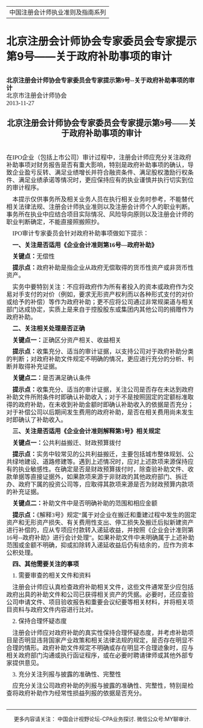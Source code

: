 ﻿<!DOCTYPE HTML PUBLIC "-//W3C//DTD HTML 4.0 Transitional//EN">
<HTML xmlns:o = "urn:schemas-microsoft-com:office:office"><HEAD><TITLE>北京注册会计师协会专家委员会专家提示第9号——关于政府补助事项的审计</TITLE>
<META content="text/html; charset=gb2312" http-equiv=Content-Type>
<META name=GENERATOR content="MSHTML 11.00.10570.1001"><LINK rel=stylesheet 
href="_template.css"></HEAD>
<BODY>
<DIV id=nsbanner>
<DIV id=bannerrow1>
<TABLE class=bannerparthead>
  <TBODY>
  <TR id=hdr>
    <TD class=runninghead noWrap>中国注册会计师执业准则及指南系列</TD></TR></TBODY></TABLE></DIV>
<DIV id=titlerow>
<H1 class=dtH1>北京注册会计师协会专家委员会专家提示第9号——关于政府补助事项的审计</H1></DIV></DIV>
<DIV id=nstext><BR><FONT face=Calibri><SPAN 
style="FONT-SIZE: 12pt; FONT-FAMILY: 仿宋_GB2312; LINE-HEIGHT: 125%">
<P class=MsoNormal style="MARGIN: 0cm 0cm 0pt; LINE-HEIGHT: 125%"><B 
style="mso-bidi-font-weight: normal"><SPAN 
style="FONT-SIZE: 12pt; FONT-FAMILY: 仿宋_GB2312; LINE-HEIGHT: 125%">北京注册会计师协会专家委员会专家提示第<SPAN 
lang=EN-US>9</SPAN>号<SPAN lang=EN-US>--</SPAN>关于政府补助事项的审计</SPAN></B><SPAN 
lang=EN-US 
style="FONT-SIZE: 12pt; FONT-FAMILY: 仿宋_GB2312; LINE-HEIGHT: 125%"><o:p></o:p></SPAN></P>
<P class=MsoNormal style="MARGIN: 0cm 0cm 0pt; LINE-HEIGHT: 125%"><SPAN 
style="FONT-SIZE: 12pt; FONT-FAMILY: 仿宋_GB2312; LINE-HEIGHT: 125%">北京市注册会计师协会<SPAN 
lang=EN-US><o:p></o:p></SPAN></SPAN></P>
<P class=MsoNormal style="MARGIN: 0cm 0cm 0pt; LINE-HEIGHT: 125%"><SPAN 
lang=EN-US 
style="FONT-SIZE: 12pt; FONT-FAMILY: 仿宋_GB2312; LINE-HEIGHT: 125%">2013-11-27<o:p></o:p></SPAN></P>
<P class=MsoNormal style="MARGIN: 0cm 0cm 0pt; LINE-HEIGHT: 125%"><SPAN 
lang=EN-US 
style="FONT-SIZE: 12pt; FONT-FAMILY: 仿宋_GB2312; LINE-HEIGHT: 125%"><o:p>&nbsp;</o:p></SPAN></P>
<P class=MsoNormal 
style="TEXT-ALIGN: center; MARGIN: 7.8pt 0cm 0pt; LINE-HEIGHT: 125%; mso-para-margin-top: .5gd" 
align=center><B style="mso-bidi-font-weight: normal"><SPAN 
style="FONT-SIZE: 16pt; FONT-FAMILY: 仿宋_GB2312; LINE-HEIGHT: 125%">北京注册会计师协会专家委员会专家提示第<SPAN 
lang=EN-US>9</SPAN>号——关于政府补助事项的审计<SPAN 
lang=EN-US><o:p></o:p></SPAN></SPAN></B></P>
<P class=MsoNormal 
style="MARGIN: 7.8pt 0cm 0pt; LINE-HEIGHT: 125%; mso-para-margin-top: .5gd"><SPAN 
lang=EN-US 
style="FONT-SIZE: 12pt; FONT-FAMILY: 仿宋_GB2312; LINE-HEIGHT: 125%"><o:p>&nbsp;</o:p></SPAN></P>
<P class=MsoNormal 
style="TEXT-ALIGN: left; MARGIN: 7.8pt 0cm 0pt; LINE-HEIGHT: 125%; mso-para-margin-top: .5gd; mso-pagination: widow-orphan" 
align=left><SPAN 
style="FONT-SIZE: 12pt; FONT-FAMILY: 仿宋_GB2312; LINE-HEIGHT: 125%; mso-bidi-font-family: 宋体; mso-font-kerning: 0pt; mso-hansi-font-family: 宋体">在<SPAN 
lang=EN-US>IPO</SPAN>企业（包括上市公司）审计过程中，注册会计师应充分关注政府补助事项对财务报告是否有重大影响，特别是政府补助事项的确认，导致企业盈亏反转、满足业绩增长并符合融资条件、满足股权激励行权条件、满足业绩承诺等情况时，更应保持应有的执业谨慎并执行切实到位的审计程序。<SPAN 
lang=EN-US><o:p></o:p></SPAN></SPAN></P>
<P class=MsoNormal 
style="TEXT-ALIGN: left; MARGIN: 7.8pt 0cm 0pt; LINE-HEIGHT: 125%; mso-para-margin-top: .5gd; mso-pagination: widow-orphan" 
align=left><SPAN lang=EN-US 
style="FONT-SIZE: 12pt; FONT-FAMILY: 仿宋_GB2312; LINE-HEIGHT: 125%; mso-bidi-font-family: 宋体; mso-font-kerning: 0pt; mso-hansi-font-family: 宋体"><SPAN 
style="mso-spacerun: yes">&nbsp;&nbsp;&nbsp; </SPAN></SPAN><SPAN 
style="FONT-SIZE: 12pt; FONT-FAMILY: 仿宋_GB2312; LINE-HEIGHT: 125%; mso-bidi-font-family: 宋体; mso-font-kerning: 0pt; mso-hansi-font-family: 宋体">本提示仅供事务所及相关业务人员在执行相关业务时参考，不能替代相关法律法规、注册会计师执业准则以及注册会计师个人的职业判断。事务所在执业中应结合项目实际情况、风险导向原则以及注册会计师的职业判断确定，不能直接照搬照抄。<SPAN 
lang=EN-US><o:p></o:p></SPAN></SPAN></P>
<P class=MsoNormal 
style="TEXT-ALIGN: left; MARGIN: 7.8pt 0cm 0pt; LINE-HEIGHT: 125%; mso-para-margin-top: .5gd; mso-pagination: widow-orphan" 
align=left><SPAN lang=EN-US 
style="FONT-SIZE: 12pt; FONT-FAMILY: 仿宋_GB2312; LINE-HEIGHT: 125%; mso-bidi-font-family: 宋体; mso-font-kerning: 0pt; mso-hansi-font-family: 宋体"><SPAN 
style="mso-spacerun: yes">&nbsp;&nbsp;&nbsp; </SPAN>IPO</SPAN><SPAN 
style="FONT-SIZE: 12pt; FONT-FAMILY: 仿宋_GB2312; LINE-HEIGHT: 125%; mso-bidi-font-family: 宋体; mso-font-kerning: 0pt; mso-hansi-font-family: 宋体">审计专家委员会针对政府补助事项做如下提示：<SPAN 
lang=EN-US><o:p></o:p></SPAN></SPAN></P>
<P class=MsoNormal 
style="TEXT-ALIGN: left; MARGIN: 7.8pt 0cm 0pt; LINE-HEIGHT: 125%; mso-para-margin-top: .5gd; mso-pagination: widow-orphan" 
align=left><B style="mso-bidi-font-weight: normal"><SPAN lang=EN-US 
style="FONT-SIZE: 12pt; FONT-FAMILY: 仿宋_GB2312; LINE-HEIGHT: 125%; mso-bidi-font-family: 宋体; mso-font-kerning: 0pt; mso-hansi-font-family: 宋体"><SPAN 
style="mso-spacerun: yes">&nbsp;&nbsp;&nbsp; </SPAN></SPAN></B><B 
style="mso-bidi-font-weight: normal"><SPAN 
style="FONT-SIZE: 12pt; FONT-FAMILY: 仿宋_GB2312; LINE-HEIGHT: 125%; mso-bidi-font-family: 宋体; mso-font-kerning: 0pt; mso-hansi-font-family: 宋体">一、关注是否适用《企业会计准则第<SPAN 
lang=EN-US>16</SPAN>号—政府补助》<SPAN lang=EN-US><o:p></o:p></SPAN></SPAN></B></P>
<P class=MsoNormal 
style="TEXT-ALIGN: left; MARGIN: 7.8pt 0cm 0pt; LINE-HEIGHT: 125%; mso-para-margin-top: .5gd; mso-pagination: widow-orphan" 
align=left><SPAN lang=EN-US 
style="FONT-SIZE: 12pt; FONT-FAMILY: 仿宋_GB2312; LINE-HEIGHT: 125%; mso-bidi-font-family: 宋体; mso-font-kerning: 0pt; mso-hansi-font-family: 宋体"><SPAN 
style="mso-spacerun: yes">&nbsp;&nbsp;&nbsp; </SPAN></SPAN><B 
style="mso-bidi-font-weight: normal"><SPAN 
style="FONT-SIZE: 12pt; FONT-FAMILY: 仿宋_GB2312; LINE-HEIGHT: 125%; mso-bidi-font-family: 宋体; mso-font-kerning: 0pt; mso-hansi-font-family: 宋体">关键点：</SPAN></B><SPAN 
style="FONT-SIZE: 12pt; FONT-FAMILY: 仿宋_GB2312; LINE-HEIGHT: 125%; mso-bidi-font-family: 宋体; mso-font-kerning: 0pt; mso-hansi-font-family: 宋体">无偿性<SPAN 
lang=EN-US><o:p></o:p></SPAN></SPAN></P>
<P class=MsoNormal 
style="TEXT-ALIGN: left; MARGIN: 7.8pt 0cm 0pt; LINE-HEIGHT: 125%; mso-para-margin-top: .5gd; mso-pagination: widow-orphan" 
align=left><SPAN lang=EN-US 
style="FONT-SIZE: 12pt; FONT-FAMILY: 仿宋_GB2312; LINE-HEIGHT: 125%; mso-bidi-font-family: 宋体; mso-font-kerning: 0pt; mso-hansi-font-family: 宋体"><SPAN 
style="mso-spacerun: yes">&nbsp;&nbsp; </SPAN><B 
style="mso-bidi-font-weight: normal"><SPAN 
style="mso-spacerun: yes">&nbsp;</SPAN></B></SPAN><B 
style="mso-bidi-font-weight: normal"><SPAN 
style="FONT-SIZE: 12pt; FONT-FAMILY: 仿宋_GB2312; LINE-HEIGHT: 125%; mso-bidi-font-family: 宋体; mso-font-kerning: 0pt; mso-hansi-font-family: 宋体">提示点：</SPAN></B><SPAN 
style="FONT-SIZE: 12pt; FONT-FAMILY: 仿宋_GB2312; LINE-HEIGHT: 125%; mso-bidi-font-family: 宋体; mso-font-kerning: 0pt; mso-hansi-font-family: 宋体">政府补助是指企业从政府无偿取得的货币性资产或非货币性资产。<SPAN 
lang=EN-US><o:p></o:p></SPAN></SPAN></P>
<P class=MsoNormal 
style="TEXT-ALIGN: left; MARGIN: 7.8pt 0cm 0pt; LINE-HEIGHT: 125%; mso-para-margin-top: .5gd; mso-pagination: widow-orphan" 
align=left><SPAN lang=EN-US 
style="FONT-SIZE: 12pt; FONT-FAMILY: 仿宋_GB2312; LINE-HEIGHT: 125%; mso-bidi-font-family: 宋体; mso-font-kerning: 0pt; mso-hansi-font-family: 宋体"><SPAN 
style="mso-spacerun: yes">&nbsp;&nbsp;&nbsp; </SPAN></SPAN><SPAN 
style="FONT-SIZE: 12pt; FONT-FAMILY: 仿宋_GB2312; LINE-HEIGHT: 125%; mso-bidi-font-family: 宋体; mso-font-kerning: 0pt; mso-hansi-font-family: 宋体">实务中要特别关注：不应将政府作为所有者投入的资本或政府作为交易对手支付的对价（例如，要求无形资产权利而以各种形式支付的对价或给予的补偿）等作为政府补助；更不应将公司通过非常规渠道与相关部门达成协定，实质上是来自于控股股东或集团内其他公司的捐赠作为政府补助。<SPAN 
lang=EN-US><o:p></o:p></SPAN></SPAN></P>
<P class=MsoNormal 
style="TEXT-ALIGN: left; MARGIN: 7.8pt 0cm 0pt; LINE-HEIGHT: 125%; mso-para-margin-top: .5gd; mso-pagination: widow-orphan" 
align=left><B style="mso-bidi-font-weight: normal"><SPAN lang=EN-US 
style="FONT-SIZE: 12pt; FONT-FAMILY: 仿宋_GB2312; LINE-HEIGHT: 125%; mso-bidi-font-family: 宋体; mso-font-kerning: 0pt; mso-hansi-font-family: 宋体"><SPAN 
style="mso-spacerun: yes">&nbsp;&nbsp;&nbsp; </SPAN></SPAN></B><B 
style="mso-bidi-font-weight: normal"><SPAN 
style="FONT-SIZE: 12pt; FONT-FAMILY: 仿宋_GB2312; LINE-HEIGHT: 125%; mso-bidi-font-family: 宋体; mso-font-kerning: 0pt; mso-hansi-font-family: 宋体">二、关注相关处理是否正确<SPAN 
lang=EN-US><o:p></o:p></SPAN></SPAN></B></P>
<P class=MsoNormal 
style="TEXT-ALIGN: left; MARGIN: 7.8pt 0cm 0pt; LINE-HEIGHT: 125%; mso-para-margin-top: .5gd; mso-pagination: widow-orphan" 
align=left><SPAN lang=EN-US 
style="FONT-SIZE: 12pt; FONT-FAMILY: 仿宋_GB2312; LINE-HEIGHT: 125%; mso-bidi-font-family: 宋体; mso-font-kerning: 0pt; mso-hansi-font-family: 宋体"><SPAN 
style="mso-spacerun: yes">&nbsp;&nbsp;&nbsp; </SPAN></SPAN><B 
style="mso-bidi-font-weight: normal"><SPAN 
style="FONT-SIZE: 12pt; FONT-FAMILY: 仿宋_GB2312; LINE-HEIGHT: 125%; mso-bidi-font-family: 宋体; mso-font-kerning: 0pt; mso-hansi-font-family: 宋体">关键点一：</SPAN></B><SPAN 
style="FONT-SIZE: 12pt; FONT-FAMILY: 仿宋_GB2312; LINE-HEIGHT: 125%; mso-bidi-font-family: 宋体; mso-font-kerning: 0pt; mso-hansi-font-family: 宋体">正确区分资产相关、收益相关<SPAN 
lang=EN-US><o:p></o:p></SPAN></SPAN></P>
<P class=MsoNormal 
style="TEXT-ALIGN: left; MARGIN: 7.8pt 0cm 0pt; LINE-HEIGHT: 125%; mso-para-margin-top: .5gd; mso-pagination: widow-orphan" 
align=left><SPAN lang=EN-US 
style="FONT-SIZE: 12pt; FONT-FAMILY: 仿宋_GB2312; LINE-HEIGHT: 125%; mso-bidi-font-family: 宋体; mso-font-kerning: 0pt; mso-hansi-font-family: 宋体"><SPAN 
style="mso-spacerun: yes">&nbsp;&nbsp; </SPAN><B 
style="mso-bidi-font-weight: normal"><SPAN 
style="mso-spacerun: yes">&nbsp;</SPAN></B></SPAN><B 
style="mso-bidi-font-weight: normal"><SPAN 
style="FONT-SIZE: 12pt; FONT-FAMILY: 仿宋_GB2312; LINE-HEIGHT: 125%; mso-bidi-font-family: 宋体; mso-font-kerning: 0pt; mso-hansi-font-family: 宋体">提示点：</SPAN></B><SPAN 
style="FONT-SIZE: 12pt; FONT-FAMILY: 仿宋_GB2312; LINE-HEIGHT: 125%; mso-bidi-font-family: 宋体; mso-font-kerning: 0pt; mso-hansi-font-family: 宋体">收集充分、适当的审计证据，以支持公司对于政府补助分类的判断；对政府补助文件规定不明确的情况，更应进行充分的分析、判断并取得补充证据。<SPAN 
lang=EN-US><o:p></o:p></SPAN></SPAN></P>
<P class=MsoNormal 
style="TEXT-ALIGN: left; MARGIN: 7.8pt 0cm 0pt; LINE-HEIGHT: 125%; mso-para-margin-top: .5gd; mso-pagination: widow-orphan" 
align=left><SPAN lang=EN-US 
style="FONT-SIZE: 12pt; FONT-FAMILY: 仿宋_GB2312; LINE-HEIGHT: 125%; mso-bidi-font-family: 宋体; mso-font-kerning: 0pt; mso-hansi-font-family: 宋体"><SPAN 
style="mso-spacerun: yes">&nbsp;</SPAN><SPAN 
style="mso-spacerun: yes">&nbsp;&nbsp; </SPAN></SPAN><B 
style="mso-bidi-font-weight: normal"><SPAN 
style="FONT-SIZE: 12pt; FONT-FAMILY: 仿宋_GB2312; LINE-HEIGHT: 125%; mso-bidi-font-family: 宋体; mso-font-kerning: 0pt; mso-hansi-font-family: 宋体">关键点二：</SPAN></B><SPAN 
style="FONT-SIZE: 12pt; FONT-FAMILY: 仿宋_GB2312; LINE-HEIGHT: 125%; mso-bidi-font-family: 宋体; mso-font-kerning: 0pt; mso-hansi-font-family: 宋体">是否满足确认条件<SPAN 
lang=EN-US><o:p></o:p></SPAN></SPAN></P>
<P class=MsoNormal 
style="TEXT-ALIGN: left; MARGIN: 7.8pt 0cm 0pt; LINE-HEIGHT: 125%; mso-para-margin-top: .5gd; mso-pagination: widow-orphan" 
align=left><SPAN lang=EN-US 
style="FONT-SIZE: 12pt; FONT-FAMILY: 仿宋_GB2312; LINE-HEIGHT: 125%; mso-bidi-font-family: 宋体; mso-font-kerning: 0pt; mso-hansi-font-family: 宋体"><SPAN 
style="mso-spacerun: yes">&nbsp;&nbsp;&nbsp; </SPAN></SPAN><B 
style="mso-bidi-font-weight: normal"><SPAN 
style="FONT-SIZE: 12pt; FONT-FAMILY: 仿宋_GB2312; LINE-HEIGHT: 125%; mso-bidi-font-family: 宋体; mso-font-kerning: 0pt; mso-hansi-font-family: 宋体">提示点：</SPAN></B><SPAN 
style="FONT-SIZE: 12pt; FONT-FAMILY: 仿宋_GB2312; LINE-HEIGHT: 125%; mso-bidi-font-family: 宋体; mso-font-kerning: 0pt; mso-hansi-font-family: 宋体">收集充分、适当的审计证据，关注公司是否存在未达到政府补助文件所附条件时即确认补助收入；对于不是按照固定的定额标准取得的政府补助，在未收到补助金额时即确认补助收入的依据是否充分；对于补偿公司以后期间发生费用的政府补助，是否在相关费用尚未发生时即确认了补助收入。<SPAN 
lang=EN-US><o:p></o:p></SPAN></SPAN></P>
<P class=MsoNormal 
style="TEXT-ALIGN: left; MARGIN: 7.8pt 0cm 0pt; LINE-HEIGHT: 125%; mso-para-margin-top: .5gd; mso-pagination: widow-orphan" 
align=left><B style="mso-bidi-font-weight: normal"><SPAN lang=EN-US 
style="FONT-SIZE: 12pt; FONT-FAMILY: 仿宋_GB2312; LINE-HEIGHT: 125%; mso-bidi-font-family: 宋体; mso-font-kerning: 0pt; mso-hansi-font-family: 宋体"><SPAN 
style="mso-spacerun: yes">&nbsp;&nbsp;&nbsp; </SPAN></SPAN></B><B 
style="mso-bidi-font-weight: normal"><SPAN 
style="FONT-SIZE: 12pt; FONT-FAMILY: 仿宋_GB2312; LINE-HEIGHT: 125%; mso-bidi-font-family: 宋体; mso-font-kerning: 0pt; mso-hansi-font-family: 宋体">三、关注是否适用《企业会计准则解释第<SPAN 
lang=EN-US>3</SPAN>号》相关规定<SPAN lang=EN-US><o:p></o:p></SPAN></SPAN></B></P>
<P class=MsoNormal 
style="TEXT-ALIGN: left; MARGIN: 7.8pt 0cm 0pt; LINE-HEIGHT: 125%; mso-para-margin-top: .5gd; mso-pagination: widow-orphan" 
align=left><SPAN lang=EN-US 
style="FONT-SIZE: 12pt; FONT-FAMILY: 仿宋_GB2312; LINE-HEIGHT: 125%; mso-bidi-font-family: 宋体; mso-font-kerning: 0pt; mso-hansi-font-family: 宋体"><SPAN 
style="mso-spacerun: yes">&nbsp;&nbsp; </SPAN><B 
style="mso-bidi-font-weight: normal"><SPAN 
style="mso-spacerun: yes">&nbsp;</SPAN></B></SPAN><B 
style="mso-bidi-font-weight: normal"><SPAN 
style="FONT-SIZE: 12pt; FONT-FAMILY: 仿宋_GB2312; LINE-HEIGHT: 125%; mso-bidi-font-family: 宋体; mso-font-kerning: 0pt; mso-hansi-font-family: 宋体">关键点一：</SPAN></B><SPAN 
style="FONT-SIZE: 12pt; FONT-FAMILY: 仿宋_GB2312; LINE-HEIGHT: 125%; mso-bidi-font-family: 宋体; mso-font-kerning: 0pt; mso-hansi-font-family: 宋体">公共利益搬迁、财政预算拨付<SPAN 
lang=EN-US><o:p></o:p></SPAN></SPAN></P>
<P class=MsoNormal 
style="TEXT-ALIGN: left; MARGIN: 7.8pt 0cm 0pt; LINE-HEIGHT: 125%; mso-para-margin-top: .5gd; mso-pagination: widow-orphan" 
align=left><SPAN lang=EN-US 
style="FONT-SIZE: 12pt; FONT-FAMILY: 仿宋_GB2312; LINE-HEIGHT: 125%; mso-bidi-font-family: 宋体; mso-font-kerning: 0pt; mso-hansi-font-family: 宋体"><SPAN 
style="mso-spacerun: yes">&nbsp;&nbsp; </SPAN><B 
style="mso-bidi-font-weight: normal"><SPAN 
style="mso-spacerun: yes">&nbsp;</SPAN></B></SPAN><B 
style="mso-bidi-font-weight: normal"><SPAN 
style="FONT-SIZE: 12pt; FONT-FAMILY: 仿宋_GB2312; LINE-HEIGHT: 125%; mso-bidi-font-family: 宋体; mso-font-kerning: 0pt; mso-hansi-font-family: 宋体">提示点：</SPAN></B><SPAN 
style="FONT-SIZE: 12pt; FONT-FAMILY: 仿宋_GB2312; LINE-HEIGHT: 125%; mso-bidi-font-family: 宋体; mso-font-kerning: 0pt; mso-hansi-font-family: 宋体">实务中较常见的公共利益搬迁，主要包括城市整体规划、公共绿地建设、道路修建等。遇到上述情况时，应对上述款项来源保持应有的执业敏感性。在确定是否是财政预算拨付时，除查验补助文件、收款单据等直接证据外，如果款项来源于非财政的其他政府部门、拆迁办、政府下属的投资公司等，应取得其款项来源是否为财政预算内款项的补充证据。<SPAN 
lang=EN-US><o:p></o:p></SPAN></SPAN></P>
<P class=MsoNormal 
style="TEXT-ALIGN: left; MARGIN: 7.8pt 0cm 0pt; LINE-HEIGHT: 125%; mso-para-margin-top: .5gd; mso-pagination: widow-orphan" 
align=left><SPAN lang=EN-US 
style="FONT-SIZE: 12pt; FONT-FAMILY: 仿宋_GB2312; LINE-HEIGHT: 125%; mso-bidi-font-family: 宋体; mso-font-kerning: 0pt; mso-hansi-font-family: 宋体"><SPAN 
style="mso-spacerun: yes">&nbsp;&nbsp; </SPAN><B 
style="mso-bidi-font-weight: normal"><SPAN 
style="mso-spacerun: yes">&nbsp;</SPAN></B></SPAN><B 
style="mso-bidi-font-weight: normal"><SPAN 
style="FONT-SIZE: 12pt; FONT-FAMILY: 仿宋_GB2312; LINE-HEIGHT: 125%; mso-bidi-font-family: 宋体; mso-font-kerning: 0pt; mso-hansi-font-family: 宋体">关键点二：</SPAN></B><SPAN 
style="FONT-SIZE: 12pt; FONT-FAMILY: 仿宋_GB2312; LINE-HEIGHT: 125%; mso-bidi-font-family: 宋体; mso-font-kerning: 0pt; mso-hansi-font-family: 宋体">补助文件中是否明确补助的范围和相应金额<SPAN 
lang=EN-US><o:p></o:p></SPAN></SPAN></P>
<P class=MsoNormal 
style="TEXT-ALIGN: left; MARGIN: 7.8pt 0cm 0pt; LINE-HEIGHT: 125%; mso-para-margin-top: .5gd; mso-pagination: widow-orphan" 
align=left><SPAN lang=EN-US 
style="FONT-SIZE: 12pt; FONT-FAMILY: 仿宋_GB2312; LINE-HEIGHT: 125%; mso-bidi-font-family: 宋体; mso-font-kerning: 0pt; mso-hansi-font-family: 宋体"><SPAN 
style="mso-spacerun: yes">&nbsp;&nbsp; </SPAN><B 
style="mso-bidi-font-weight: normal"><SPAN 
style="mso-spacerun: yes">&nbsp;</SPAN></B></SPAN><B 
style="mso-bidi-font-weight: normal"><SPAN 
style="FONT-SIZE: 12pt; FONT-FAMILY: 仿宋_GB2312; LINE-HEIGHT: 125%; mso-bidi-font-family: 宋体; mso-font-kerning: 0pt; mso-hansi-font-family: 宋体">提示点：</SPAN></B><SPAN 
style="FONT-SIZE: 12pt; FONT-FAMILY: 仿宋_GB2312; LINE-HEIGHT: 125%; mso-bidi-font-family: 宋体; mso-font-kerning: 0pt; mso-hansi-font-family: 宋体">《解释<SPAN 
lang=EN-US>3</SPAN>号》规定“属于对企业在搬迁和重建过程中发生的固定资产和无形资产损失、有关费用性支出、停工损失及搬迁后拟新建资产进行补偿的，应从专项应付款转入递延收益，并按照《企业会计准则第<SPAN 
lang=EN-US>16</SPAN>号<SPAN 
lang=EN-US>--</SPAN>政府补助》进行会计处理”。如果补助文件中未明确属于上述补助范围或金额不明确，抑或扣除转入递延收益后仍有结余的，应作为资本公积处理。<SPAN 
lang=EN-US><o:p></o:p></SPAN></SPAN></P>
<P class=MsoNormal 
style="TEXT-ALIGN: left; MARGIN: 7.8pt 0cm 0pt; LINE-HEIGHT: 125%; mso-para-margin-top: .5gd; mso-pagination: widow-orphan" 
align=left><B style="mso-bidi-font-weight: normal"><SPAN lang=EN-US 
style="FONT-SIZE: 12pt; FONT-FAMILY: 仿宋_GB2312; LINE-HEIGHT: 125%; mso-bidi-font-family: 宋体; mso-font-kerning: 0pt; mso-hansi-font-family: 宋体"><SPAN 
style="mso-spacerun: yes">&nbsp;&nbsp;&nbsp; </SPAN></SPAN></B><B 
style="mso-bidi-font-weight: normal"><SPAN 
style="FONT-SIZE: 12pt; FONT-FAMILY: 仿宋_GB2312; LINE-HEIGHT: 125%; mso-bidi-font-family: 宋体; mso-font-kerning: 0pt; mso-hansi-font-family: 宋体">四、其他需要关注的事项<SPAN 
lang=EN-US><o:p></o:p></SPAN></SPAN></B></P>
<P class=MsoNormal 
style="TEXT-ALIGN: left; MARGIN: 7.8pt 0cm 0pt; LINE-HEIGHT: 125%; mso-para-margin-top: .5gd; mso-pagination: widow-orphan" 
align=left><SPAN lang=EN-US 
style="FONT-SIZE: 12pt; FONT-FAMILY: 仿宋_GB2312; LINE-HEIGHT: 125%; mso-bidi-font-family: 宋体; mso-font-kerning: 0pt; mso-hansi-font-family: 宋体"><SPAN 
style="mso-spacerun: yes">&nbsp;&nbsp;&nbsp; </SPAN>1. </SPAN><SPAN 
style="FONT-SIZE: 12pt; FONT-FAMILY: 仿宋_GB2312; LINE-HEIGHT: 125%; mso-bidi-font-family: 宋体; mso-font-kerning: 0pt; mso-hansi-font-family: 宋体">需要审查的相关文件和资料<SPAN 
lang=EN-US><o:p></o:p></SPAN></SPAN></P>
<P class=MsoNormal 
style="TEXT-ALIGN: left; MARGIN: 7.8pt 0cm 0pt; LINE-HEIGHT: 125%; mso-para-margin-top: .5gd; mso-pagination: widow-orphan" 
align=left><SPAN lang=EN-US 
style="FONT-SIZE: 12pt; FONT-FAMILY: 仿宋_GB2312; LINE-HEIGHT: 125%; mso-bidi-font-family: 宋体; mso-font-kerning: 0pt; mso-hansi-font-family: 宋体"><SPAN 
style="mso-spacerun: yes">&nbsp;&nbsp;&nbsp; </SPAN></SPAN><SPAN 
style="FONT-SIZE: 12pt; FONT-FAMILY: 仿宋_GB2312; LINE-HEIGHT: 125%; mso-bidi-font-family: 宋体; mso-font-kerning: 0pt; mso-hansi-font-family: 宋体">注册会计师应认真检查政府补助相关文件，这些文件通常至少应包括政府出具的补助文件和公司已获得相关资产的凭据。必要时，还应查验公司申请文件、项目验收报告和重要会议纪要等相关材料，并将相关项目资料与政府文件内容进行比对。<SPAN 
lang=EN-US><o:p></o:p></SPAN></SPAN></P>
<P class=MsoNormal 
style="TEXT-ALIGN: left; MARGIN: 7.8pt 0cm 0pt; LINE-HEIGHT: 125%; mso-para-margin-top: .5gd; mso-pagination: widow-orphan" 
align=left><SPAN lang=EN-US 
style="FONT-SIZE: 12pt; FONT-FAMILY: 仿宋_GB2312; LINE-HEIGHT: 125%; mso-bidi-font-family: 宋体; mso-font-kerning: 0pt; mso-hansi-font-family: 宋体"><SPAN 
style="mso-spacerun: yes">&nbsp;&nbsp;&nbsp; </SPAN>2. </SPAN><SPAN 
style="FONT-SIZE: 12pt; FONT-FAMILY: 仿宋_GB2312; LINE-HEIGHT: 125%; mso-bidi-font-family: 宋体; mso-font-kerning: 0pt; mso-hansi-font-family: 宋体">保持合理怀疑态度<SPAN 
lang=EN-US><o:p></o:p></SPAN></SPAN></P>
<P class=MsoNormal 
style="TEXT-ALIGN: left; MARGIN: 7.8pt 0cm 0pt; LINE-HEIGHT: 125%; mso-para-margin-top: .5gd; mso-pagination: widow-orphan" 
align=left><SPAN lang=EN-US 
style="FONT-SIZE: 12pt; FONT-FAMILY: 仿宋_GB2312; LINE-HEIGHT: 125%; mso-bidi-font-family: 宋体; mso-font-kerning: 0pt; mso-hansi-font-family: 宋体"><SPAN 
style="mso-spacerun: yes">&nbsp;&nbsp;&nbsp; </SPAN></SPAN><SPAN 
style="FONT-SIZE: 12pt; FONT-FAMILY: 仿宋_GB2312; LINE-HEIGHT: 125%; mso-bidi-font-family: 宋体; mso-font-kerning: 0pt; mso-hansi-font-family: 宋体">注册会计师应对政府补助的真实性保持合理怀疑态度，并考虑补助项目是否明显违背国家产业政策和相关法律法规的规定，是否存在明显不合理的情形。政府补助文件规定不明确或存在明显不合理迹象时，应与相关政府部门沟通或执行函证程序，或在必要时聘请律师或其他外部专家提供意见。<SPAN 
lang=EN-US><o:p></o:p></SPAN></SPAN></P>
<P class=MsoNormal 
style="TEXT-ALIGN: left; MARGIN: 7.8pt 0cm 0pt; LINE-HEIGHT: 125%; mso-para-margin-top: .5gd; mso-pagination: widow-orphan" 
align=left><SPAN lang=EN-US 
style="FONT-SIZE: 12pt; FONT-FAMILY: 仿宋_GB2312; LINE-HEIGHT: 125%; mso-bidi-font-family: 宋体; mso-font-kerning: 0pt; mso-hansi-font-family: 宋体"><SPAN 
style="mso-spacerun: yes">&nbsp;&nbsp;&nbsp; </SPAN>3. </SPAN><SPAN 
style="FONT-SIZE: 12pt; FONT-FAMILY: 仿宋_GB2312; LINE-HEIGHT: 125%; mso-bidi-font-family: 宋体; mso-font-kerning: 0pt; mso-hansi-font-family: 宋体">充分关注列报与披露的准确性、完整性<SPAN 
lang=EN-US><o:p></o:p></SPAN></SPAN></P>
<P class=MsoNormal 
style="TEXT-ALIGN: left; MARGIN: 7.8pt 0cm 0pt; LINE-HEIGHT: 125%; mso-para-margin-top: .5gd; mso-pagination: widow-orphan" 
align=left><SPAN lang=EN-US 
style="FONT-SIZE: 12pt; FONT-FAMILY: 仿宋_GB2312; LINE-HEIGHT: 125%; mso-bidi-font-family: 宋体; mso-font-kerning: 0pt; mso-hansi-font-family: 宋体"><SPAN 
style="mso-spacerun: yes">&nbsp;&nbsp;&nbsp; </SPAN></SPAN><SPAN 
style="FONT-SIZE: 12pt; FONT-FAMILY: 仿宋_GB2312; LINE-HEIGHT: 125%; mso-bidi-font-family: 宋体; mso-font-kerning: 0pt; mso-hansi-font-family: 宋体">应充分关注公司政府补助的列报与披露的准确性、完整性，特别是检查将政府补助作为经常性损益列报的依据是否充分。</SPAN><SPAN 
lang=EN-US 
style="FONT-SIZE: 12pt; FONT-FAMILY: 仿宋_GB2312; LINE-HEIGHT: 125%"><o:p></o:p></SPAN></P>
<P class=MsoNormal 
style="MARGIN: 0cm 0cm 0pt; LINE-HEIGHT: 125%"></SPAN></FONT>&nbsp;</P></DIV>
<DIV id=nstext>
<HR>
</DIV>
<DIV class=footer>
<P>&nbsp;&nbsp;&nbsp;&nbsp;&nbsp;更多内容请关注： 中国会计视野论坛-CPA业务探讨. 
微信公众号:MY聊审计.</P></DIV></BODY></HTML>
